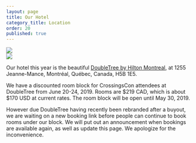 ```yaml
---
layout: page
title: Our Hotel
category_title: Location
order: 20
published: true
---
```


<div class="row">
  <div class="col-12 col-md-6 mb-3"><img src="{{site.baseurl}}/images/hyatt1.jpg"/></div>
  <div class="col-12 col-md-6 mb-3"><img src="{{site.baseurl}}/images/hyatt2.jpg"/></div>
</div>

Our hotel this year is the beautiful [DoubleTree by Hilton Montreal](https://doubletree3.hilton.com/en/hotels/quebec/doubletree-by-hilton-montreal-YMQDTDT/index.html), at 1255 Jeanne-Mance, Montréal, Québec, Canada, H5B 1E5.

<!-- [We have a discounted room block for CrossingsCon attendees](https://book.passkey.com/go/CROSSINGS2019)  -->
We have a discounted room block for CrossingsCon attendees at DoubleTree from June 20-24, 2019. Rooms are $219 CAD, which is about $170 USD at current rates. The room block will be open until May 30, 2019.

However due DoubleTree having recently been rebranded after a buyout, we are waiting on a new booking link before people can continue to book rooms under our block. We will put out an announcement when bookings are available again, as well as update this page. We apologize for the inconvenience.

<!-- If you cannot get a room in the room block, please [let us know]({{site.baseurl}}/about/contact)! Space is limited, but we want to try to find a place for everyone who wants to attend, and we will make every effort to get you into the room block or find something nearby. -->

<!-- <p class="text-center">
  <a class="btn btn-lg btn-success" href="https://book.passkey.com/go/CROSSINGS2019" target="_blank">Book your room!</a>
</p> -->
